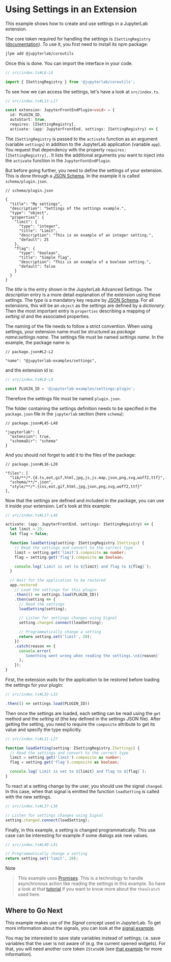 # Using Settings in an Extension

This example shows how to create and use settings
in a JupyterLab extension.

The core token required for handling the settings is
`ISettingRegistry` ([documentation](https://jupyterlab.github.io/jupyterlab/coreutils/modules/isettingregistry.html)). To use it,
you first need to install its npm package:

```bash
jlpm add @jupyterlab/coreutils
```

Once this is done. You can import the interface in your code.

```ts
// src/index.ts#L6-L6

import { ISettingRegistry } from '@jupyterlab/coreutils';
```

To see how we can access the settings, let's have a look at
`src/index.ts`.

```ts
// src/index.ts#L13-L17

const extension: JupyterFrontEndPlugin<void> = {
  id: PLUGIN_ID,
  autoStart: true,
  requires: [ISettingRegistry],
  activate: (app: JupyterFrontEnd, settings: ISettingRegistry) => {
```

The `ISettingRegistry` is passed to the `activate` function as an
argument (variable `settings`) in addition to the JupyterLab application
(variable `app`). You request that dependency with the property
`requires: [ISettingRegistry],`. It lists the additional arguments
you want to inject into the `activate` function in the `JupyterFontEndPlugin`.

But before going further, you need to define the settings of your
extension. This is done through a [JSON Schema](https://json-schema.org/understanding-json-schema/).
In the example it is called `schema/plugin.json`.

<!-- prettier-ignore-start -->
```json5
// schema/plugin.json

{
  "title": "My settings",
  "description": "Settings of the settings example.",
  "type": "object",
  "properties": {
    "limit": {
      "type": "integer",
      "title": "Limit",
      "description": "This is an example of an integer setting.",
      "default": 25
    },
    "flag": {
      "type": "boolean",
      "title": "Simple flag",
      "description": "This is an example of a boolean setting.",
      "default": false
    }
  }
}

```
<!-- prettier-ignore-end -->

The _title_ is the entry shown in the JupyterLab Advanced Settings. The
_description_ entry is a more detail explanation of the extension using
those settings. The _type_ is a mandatory key require by [JSON Schema](https://json-schema.org/understanding-json-schema/reference/type.html).
For all extensions, this will be an `object` as the settings are defined
by a _dictionary_. Then the most important entry is `properties` describing a mapping of _setting id_ and the associated properties.

The naming of the file needs to follow a strict convention. When using
settings, your extension name must be structured as _package name_**:**_settings name_. The settings file must be named _settings name_. In the example, the package name is:

<!-- prettier-ignore-start -->
```json5
// package.json#L2-L2

"name": "@jupyterlab-examples/settings",
```
<!-- prettier-ignore-end -->

and the extension id is:

```ts
// src/index.ts#L8-L8

const PLUGIN_ID = '@jupyterlab-examples/settings:plugin';
```

Therefore the settings file must be named `plugin.json`.

The folder containing the settings definition needs to be specified in
the `package.json` file in the `jupyterlab` section (here `schema`):

<!-- prettier-ignore-start -->
```json5
// package.json#L45-L48

"jupyterlab": {
  "extension": true,
  "schemaDir": "schema"
}
```
<!-- prettier-ignore-end -->

And you should not forget to add it to the files of the package:

```json5
// package.json#L16-L20

"files": [
  "lib/**/*.{d.ts,eot,gif,html,jpg,js,js.map,json,png,svg,woff2,ttf}",
  "schema/**/*.json",
  "style/**/*.{css,eot,gif,html,jpg,json,png,svg,woff2,ttf}"
],
```

Now that the settings are defined and included in the package, you can
use it inside your extension. Let's look at this example:

<!-- prettier-ignore-start -->
```ts
// src/index.ts#L17-L48

activate: (app: JupyterFrontEnd, settings: ISettingRegistry) => {
  let limit = 25;
  let flag = false;

  function loadSetting(setting: ISettingRegistry.ISettings) {
    // Read the settings and convert to the correct type
    limit = setting.get('limit').composite as number;
    flag = setting.get('flag').composite as boolean;

    console.log(`Limit is set to ${limit} and flag to ${flag}`);
  }

  // Wait for the application to be restored
  app.restored
    // Load the settings for this plugin
    .then(() => settings.load(PLUGIN_ID))
    .then(setting => {
      // Read the settings
      loadSetting(setting);

      // Listen for settings changes using Signal
      setting.changed.connect(loadSetting);

      // Programmatically change a setting
      return setting.set('limit', 20);
    })
    .catch(reason => {
      console.error(
        `Something went wrong when reading the settings.\n${reason}`
      );
    });
}
```
<!-- prettier-ignore-end -->

First, the extension waits for the application to be restored before
loading the settings for your plugin:

```ts
// src/index.ts#L32-L32

.then(() => settings.load(PLUGIN_ID))
```

Then once the settings are loaded, each setting can be read using
the `get` method and the _setting id_ (the key defined in the settings
JSON file). After getting the setting, you need to require the
`composite` attribute to get its value and specify the type explicitly.

```ts
// src/index.ts#L21-L27

function loadSetting(setting: ISettingRegistry.ISettings) {
  // Read the settings and convert to the correct type
  limit = setting.get('limit').composite as number;
  flag = setting.get('flag').composite as boolean;

  console.log(`Limit is set to ${limit} and flag to ${flag}`);
}
```

To react at a setting change by the user, you should use the signal
`changed`. In this case, when that signal is emitted the function
`loadSetting` is called with the new settings.

```ts
// src/index.ts#L37-L38

// Listen for settings changes using Signal
setting.changed.connect(loadSetting);
```

Finally, in this example, a setting is changed programmatically. This
use case can be interesting for example if some dialogs ask new values.

```ts
// src/index.ts#L40-L41

// Programmatically change a setting
return setting.set('limit', 20);
```

Note

> This example uses [Promises](https://developer.mozilla.org/en-US/docs/Web/JavaScript/Reference/Global_Objects/Promise).
> This is a technology to handle asynchronous action like reading
> the settings in this example. So have a look at that [tutorial](https://scotch.io/tutorials/javascript-promises-for-dummies)
> if you want to know more about the `then`/`catch` used here.

## Where to Go Next

This example makes use of the _Signal_ concept used in JupyterLab. To
get more information about the signals, you can look at the [signal
example](../basics/signals/README.md).

You may be interested to save state variables instead of settings; i.e. save variables that the
user is not aware of (e.g. the current opened widgets). For that, you
will need another core token `IStateDB` (see [that example](../state/README.md)
for more information).
